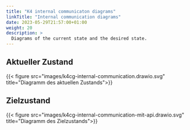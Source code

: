 ```yaml
---
title: "K4 internal communicaton diagrams"
linkTitle: "Internal communication diagrams"
date: 2023-05-29T21:57:00+01:00
weight: 20
description: >
  Diagrams of the current state and the desired state.
---
```


## Aktueller Zustand

{{< figure src="images/k4cg-internal-communication.drawio.svg" title="Diagramm des aktuellen Zustands">}}

## Zielzustand

{{< figure src="images/k4cg-internal-communication-mit-api.drawio.svg" title="Diagramm des Zielzustands">}}
